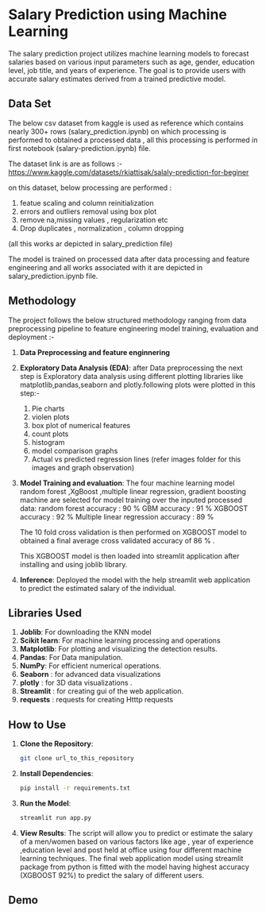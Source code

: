 #  Salary Prediction using Machine Learning

The salary prediction project utilizes machine learning models to forecast salaries based on various input parameters such as age, gender, education level, job title, and years of experience. The goal is to provide users with accurate salary estimates derived from a trained predictive model.

## Data Set

The below csv dataset from kaggle is used as reference which contains nearly 300+ rows (salary_prediction.ipynb) on which processing is performed to obtained a  processed data , all this processing is performed in first notebook (salary-prediction.ipynb) file.

The dataset link is are as follows :-
https://www.kaggle.com/datasets/rkiattisak/salaly-prediction-for-beginer

on this dataset, below processing are performed :
1) featue scaling and column reinitialization
2) errors and outliers removal using box plot
3) remove na,missing values , regularization etc
4) Drop duplicates , normalization , column dropping

(all this works ar depicted in salary_prediction file)

The model is trained on processed data after data processing and feature engineering  and all works associated with it are depicted in salary_prediction.ipynb file.

## Methodology

The project follows the below structured methodology ranging from data preprocessing pipeline to feature engineering model training, evaluation and deployment :-

1. **Data Preprocessing and feature enginnering**

2. **Exploratory Data Analysis (EDA)**:
    after Data preprocessing the next step is Exploratory  data analysis using different plotting libraries like matplotlib,pandas,seaborn and plotly.following plots were plotted in this step:-
    1) Pie charts
    2) violen plots
    3) box plot of numerical features
    4) count plots
    5) histogram
    6) model comparison graphs
    7) Actual vs predicted regression lines
    (refer images folder for this images and graph observation)


4. **Model Training and evaluation**: 
     The four machine learning model random forest ,XgBoost ,multiple linear regression, gradient boosting machine are selected for model training over the inputed processed data:
     random forest accuracy : 90 %
     GBM accuracy : 91 %
     XGBOOST accuracy : 92 %
     Multiple linear regression accuracy : 89 %

     The 10 fold cross validation is then performed on XGBOOST model to obtained a final average cross validated accuracy of 86 % .

     This  XGBOOST model is then loaded into streamlit application after installing and using joblib library.

5. **Inference**: 
      Deployed the model with the help streamlit web application to predict the estimated salary of the individual.

## Libraries Used

1. **Joblib**: For downloading the KNN model
2. **Scikit learn**: For machine learning processing  and operations
3. **Matplotlib**: For plotting and visualizing the detection results.
4. **Pandas**: For Data manipulation.
5. **NumPy**: For efficient numerical operations.
6. **Seaborn** : for advanced data visualizations
7. **plotly** : for 3D data visualizations .
8. **Streamlit** : for creating gui of the web application.
9. **requests** : requests for creating Htttp requests

## How to Use

1. **Clone the Repository**: 
    ```sh
    git clone url_to_this_repository
    ```

2. **Install Dependencies**: 
    ```sh
    pip install -r requirements.txt
    ```


3. **Run the Model**: 
    ```python
    streamlit run app.py
    ```

4. **View Results**:  The script will allow you to predict or estimate the salary of a men/women based on various factors like age , year of experience ,education level and post held at office using four different machine learning techniques. The final web application model using streamlit package from python is fitted with the model having highest accuracy (XGBOOST 92%) to predict the salary of different users.

## Demo 
